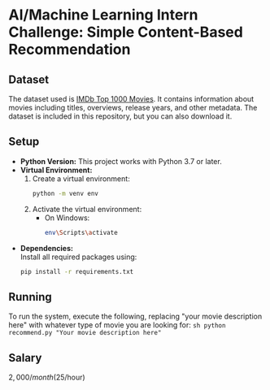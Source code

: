 # AI/Machine Learning Intern Challenge: Simple Content-Based Recommendation

## Dataset
The dataset used is [IMDb Top 1000 Movies](imdb_top_1000.csv). It contains information about movies including titles, overviews, release years, and other metadata. The dataset is included in this repository, but you can also download it.

## Setup
- **Python Version:** This project works with Python 3.7 or later.
- **Virtual Environment:**
  1. Create a virtual environment:
     ```sh
     python -m venv env
     ```
  2. Activate the virtual environment:
     - On Windows:
       ```sh
       env\Scripts\activate
       ```
- **Dependencies:**  
  Install all required packages using:
  ```sh
  pip install -r requirements.txt
  
## Running
To run the system, execute the following, replacing "your movie description here" with whatever type of movie you are looking for:
       ```sh
       python recommend.py "Your movie description here"
       ```

## Salary
$2,000/month ($25/hour)